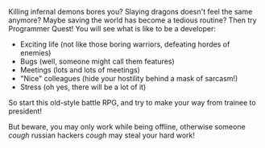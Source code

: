 Killing infernal demons bores you?
Slaying dragons doesn't feel the same anymore?
Maybe saving the world has become a tedious routine?
Then try Programmer Quest!
You will see what is like to be a developer:
- Exciting life (not like those boring warriors, defeating hordes of enemies)
- Bugs (well, someone might call them features)
- Meetings (lots and lots of meetings)
- "Nice" colleagues (hide your hostility behind a mask of sarcasm!)
- Stress (oh yes, there will be a lot of it)

So start this old-style battle RPG, and try to make your way from trainee to president!

But beware, you may only work while being offline, otherwise someone *cough* russian hackers *cough* may steal your hard work!